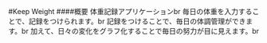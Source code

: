 #Keep Weight
####概要
体重記録アプリケーションbr
毎日の体重を入力することで、記録をつけられます。br
記録をつけることで、毎日の体調管理ができます。br
加えて、日々の変化をグラフ化することで毎日の努力が目に見えます。br
